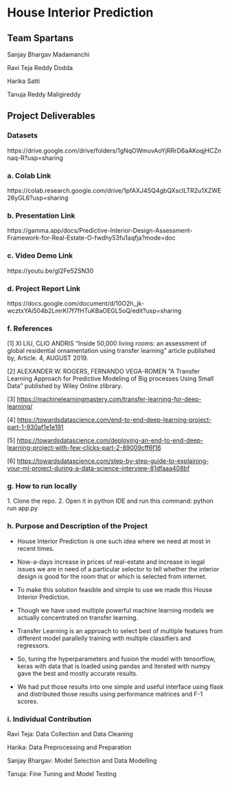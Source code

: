 # House Interior Prediction

<h2> Team Spartans</h2>
Sanjay Bhargav Madamanchi


Ravi Teja Reddy Dodda

Harika Satti

Tanuja Reddy Maligireddy



<h2>Project Deliverables</h2>
<h3>Datasets</h3>
https://drive.google.com/drive/folders/1gNqOWmuvAoYjRRrD6aAKoqjHCZnnaq-R?usp=sharing

<h3>a. Colab Link</h3>
https://colab.research.google.com/drive/1pfAXJ4SQ4gbQXsclLTR2u1XZWE26yGL6?usp=sharing
<h3>b. Presentation Link</h3>
https://gamma.app/docs/Predictive-Interior-Design-Assessment-Framework-for-Real-Estate-O-fwdhy53fu1aqfja?mode=doc

<h3>c. Video Demo Link</h3>
https://youtu.be/gI2Fe52SN30

<h3>d. Project Report Link</h3>
https://docs.google.com/document/d/10O2h_jk-wcztxYAi504b2LmrKI7f7fHTuKBaOEGL5oQ/edit?usp=sharing

<h3>f. References</h3>
[1] XI LIU, CLIO ANDRIS “Inside 50,000	living rooms: an assessment of global residential ornamentation using transfer learning” article published by, Article. 4, AUGUST 2019.

[2] ALEXANDER W. ROGERS, FERNANDO VEGA-ROMEN “A Transfer Learning Approach for Predictive Modeling of Big processes Using Small Data” published by Wiley Online zlibrary.

[3] https://machinelearningmastery.com/transfer-learning-for-deep-learning/ 

[4] https://towardsdatascience.com/end-to-end-deep-learning-project-part-1-930af1e1e191

[5] https://towardsdatascience.com/deploying-an-end-to-end-deep-learning-project-with-few-clicks-part-2-89009cff6f16

[6] https://towardsdatascience.com/step-by-step-guide-to-explaining-your-ml-project-during-a-data-science-interview-81dfaaa408bf

<h3>g. How to run locally</h3>
1. Clone the repo.
2. Open it in python IDE and run this command: python run app.py

<h3>h. Purpose and Description of the Project</h3>

- House Interior Prediction is one such idea where we need at most in recent times. 


- Now-a-days increase in prices of real-estate and increase in legal issues we are in need of a particular selector to tell whether the interior design is good for the room that or which is selected from internet. 


- To make this solution feasible and simple to use we made this House Interior Prediction.


- Though we have used multiple powerful machine learning models we actually concentrated on transfer learning. 


- Transfer Learning is an approach to select best of multiple features from different model parallelly training with multiple classifiers and regressors. 


- So, tuning the hyperparameters and fusion the model with tensorflow, keras with data that is loaded using pandas and iterated with numpy gave the best and mostly accurate results. 


- We had put those results into one simple and useful interface using flask and distributed those results using performance matrices and F-1 scores.

<h3>i. Individual Contribution</h3>

Ravi Teja: Data Collection and Data Cleaning

Harika: Data Preprocessing and Preparation

Sanjay Bhargav: Model Selection and Data Modelling

Tanuja: Fine Tuning and Model Testing

